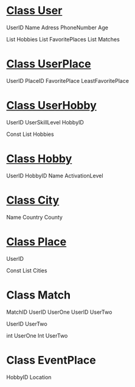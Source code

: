 # <u>Class User</u>

UserID
Name
Adress
PhoneNumber
Age

List<Hobbie> Hobbies
List<FavoritePlace> FavoritePlaces
List<Match> Matches

# <u>Class UserPlace</u>

UserID
PlaceID
FavoritePlace
LeastFavoritePlace

# <u>Class UserHobby</u>

UserID
UserSkillLevel
HobbyID

Const List<string> Hobbies 

# <u>Class Hobby</u>

UserID
HobbyID
Name
ActivationLevel

# <u>Class City</u>

Name
Country
County

# <u>Class Place</u>

UserID


Const List<City> Cities 

# Class Match

MatchID
UserID UserOne
UserID UserTwo

UserID UserTwo

int UserOne
Int UserTwo

# Class EventPlace

HobbyID
Location